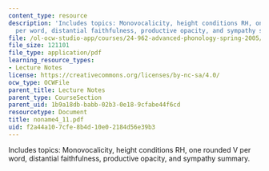```yaml
---
content_type: resource
description: 'Includes topics: Monovocalicity, height conditions RH, one rounded V
  per word, distantial faithfulness, productive opacity, and sympathy summary.'
file: /ol-ocw-studio-app/courses/24-962-advanced-phonology-spring-2005/f2a44a107cfe8b4d10e02184d56e39b3_noname4_11.pdf
file_size: 121101
file_type: application/pdf
learning_resource_types:
- Lecture Notes
license: https://creativecommons.org/licenses/by-nc-sa/4.0/
ocw_type: OCWFile
parent_title: Lecture Notes
parent_type: CourseSection
parent_uid: 1b9a18db-babb-02b3-0e18-9cfabe44f6cd
resourcetype: Document
title: noname4_11.pdf
uid: f2a44a10-7cfe-8b4d-10e0-2184d56e39b3
---
```

Includes topics: Monovocalicity, height conditions RH, one rounded V per word, distantial faithfulness, productive opacity, and sympathy summary.